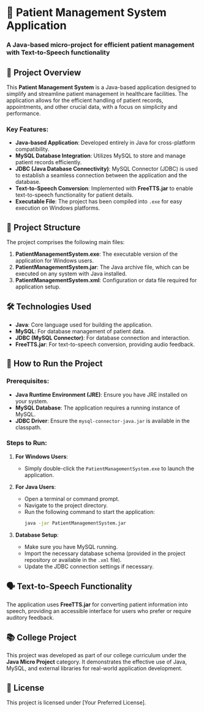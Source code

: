# 🏥 Patient Management System Application

### A Java-based micro-project for efficient patient management with Text-to-Speech functionality

## 📜 Project Overview

This **Patient Management System** is a Java-based application designed to simplify and streamline patient management in healthcare facilities. The application allows for the efficient handling of patient records, appointments, and other crucial data, with a focus on simplicity and performance.

### Key Features:
- **Java-based Application**: Developed entirely in Java for cross-platform compatibility.
- **MySQL Database Integration**: Utilizes MySQL to store and manage patient records efficiently.
- **JDBC (Java Database Connectivity)**: MySQL Connector (JDBC) is used to establish a seamless connection between the application and the database.
- **Text-to-Speech Conversion**: Implemented with **FreeTTS.jar** to enable text-to-speech functionality for patient details.
- **Executable File**: The project has been compiled into `.exe` for easy execution on Windows platforms.

## 📁 Project Structure

The project comprises the following main files:

1. **PatientManagementSystem.exe**: The executable version of the application for Windows users.
2. **PatientManagementSystem.jar**: The Java archive file, which can be executed on any system with Java installed.
3. **PatientManagementSystem.xml**: Configuration or data file required for application setup.

## 🛠️ Technologies Used

- **Java**: Core language used for building the application.
- **MySQL**: For database management of patient data.
- **JDBC (MySQL Connector)**: For database connection and interaction.
- **FreeTTS.jar**: For text-to-speech conversion, providing audio feedback.
  
## 🚀 How to Run the Project

### Prerequisites:
- **Java Runtime Environment (JRE)**: Ensure you have JRE installed on your system.
- **MySQL Database**: The application requires a running instance of MySQL.
- **JDBC Driver**: Ensure the `mysql-connector-java.jar` is available in the classpath.

### Steps to Run:

1. **For Windows Users**:
   - Simply double-click the `PatientManagementSystem.exe` to launch the application.

2. **For Java Users**:
   - Open a terminal or command prompt.
   - Navigate to the project directory.
   - Run the following command to start the application:
     ```bash
     java -jar PatientManagementSystem.jar
     ```

3. **Database Setup**:
   - Make sure you have MySQL running.
   - Import the necessary database schema (provided in the project repository or available in the `.xml` file).
   - Update the JDBC connection settings if necessary.

## 🗣️ Text-to-Speech Functionality

The application uses **FreeTTS.jar** for converting patient information into speech, providing an accessible interface for users who prefer or require auditory feedback.

## 📚 College Project

This project was developed as part of our college curriculum under the **Java Micro Project** category. It demonstrates the effective use of Java, MySQL, and external libraries for real-world application development.

## 📜 License

This project is licensed under [Your Preferred License].
